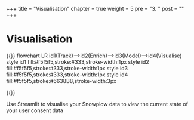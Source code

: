 +++
title = "Visualisation"
chapter = true
weight = 5
pre = "3. "
post = ""
+++

<!-- ### Chapter 3 -->

# Visualisation

{{<mermaid>}}
flowchart LR
    id1(Track)-->id2(Enrich)-->id3(Model)-->id4(Visualise)
    style id1 fill:#f5f5f5,stroke:#333,stroke-width:1px
    style id2 fill:#f5f5f5,stroke:#333,stroke-width:1px
    style id3 fill:#f5f5f5,stroke:#333,stroke-width:1px
    style id4 fill:#f5f5f5,stroke:#6638B8,stroke-width:3px

{{</mermaid >}}

Use Streamlit to visualise your Snowplow data to view the current state of your user consent data
